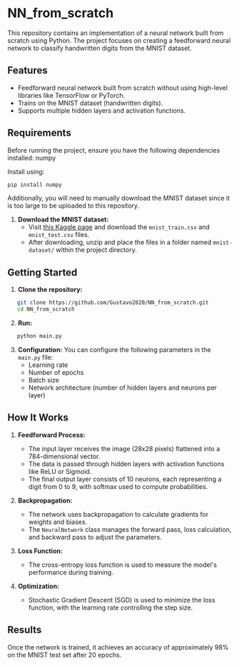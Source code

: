 # NN_from_scratch
This repository contains an implementation of a neural network built from scratch using Python. The project focuses on creating a feedforward neural network to classify handwritten digits from the MNIST dataset.

## Features
- Feedforward neural network built from scratch without using high-level libraries like TensorFlow or PyTorch.
- Trains on the MNIST dataset (handwritten digits).
- Supports multiple hidden layers and activation functions.

## Requirements
Before running the project, ensure you have the following dependencies installed: numpy

Install using:
```bash
pip install numpy
```

Additionally, you will need to manually download the MNIST dataset since it is too large to be uploaded to this repository.

1. **Download the MNIST dataset:**
   - Visit [this Kaggle page](https://www.kaggle.com/datasets/oddrationale/mnist-in-csv) and download the `mnist_train.csv` and `mnist_test.csv` files.
   - After downloading, unzip and place the files in a folder named `mnist-dataset/` within the project directory.

## Getting Started

1. **Clone the repository:**
```bash
   git clone https://github.com/Gustavo2820/NN_from_scratch.git
   cd NN_from_scratch
```

2. **Run:**
```bash
   python main.py
```

3. **Configuration:**
   You can configure the following parameters in the `main.py` file:
   - Learning rate
   - Number of epochs
   - Batch size
   - Network architecture (number of hidden layers and neurons per layer)

## How It Works

1. **Feedforward Process:**
   - The input layer receives the image (28x28 pixels) flattened into a 784-dimensional vector.
   - The data is passed through hidden layers with activation functions like ReLU or Sigmoid.
   - The final output layer consists of 10 neurons, each representing a digit from 0 to 9, with softmax used to compute probabilities.

2. **Backpropagation:**
   - The network uses backpropagation to calculate gradients for weights and biases.
   - The `NeuralNetwork` class manages the forward pass, loss calculation, and backward pass to adjust the parameters.

3. **Loss Function:**
   - The cross-entropy loss function is used to measure the model's performance during training.

4. **Optimization:**
   - Stochastic Gradient Descent (SGD) is used to minimize the loss function, with the learning rate controlling the step size.

## Results
Once the network is trained, it achieves an accuracy of approximately 98% on the MNIST test set after 20 epochs.
